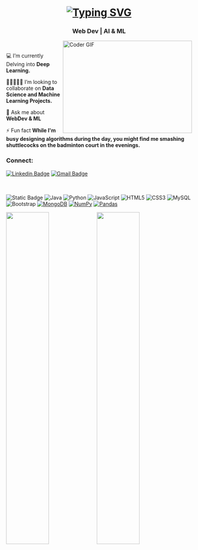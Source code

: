 <h1 align="center">
<a href="https://git.io/typing-svg"><img src="https://readme-typing-svg.demolab.com?font=Noto+Sans+Vithkuqi&size=21&pause=1000&color=000000&center=true&width=595&height=40&lines=Hi+%2C+I+am+Rohan+Bedage+!+Glad+to+see+you+here+%F0%9F%91%A8%F0%9F%8F%BB%E2%80%8D%F0%9F%8E%A4+!++;I'm+Artificial+Intelligence+%26+Machine+Learning+Engineer" alt="Typing SVG" /></a>
</h1>

<h3 align="center">Web Dev | AI & ML</h3>

<img alt="Coder GIF" align="right" height=250 width=350 src="https://cdn.dribbble.com/users/730703/screenshots/6581243/avento.gif" />
&nbsp;&nbsp;&nbsp;&nbsp;&nbsp;&nbsp;&nbsp;&nbsp;&nbsp;&nbsp;&nbsp;&nbsp;&nbsp;&nbsp;&nbsp;

💻 I’m currently Delving into **Deep Learning.**

👨🏻‍🤝‍👨🏻 I’m looking to collaborate on **Data Science and Machine Learning Projects.**

💬 Ask me about **WebDev & ML**

⚡ Fun fact **While I'm busy designing algorithms during the day, you might find me smashing shuttlecocks on the badminton court in the evenings.**
<h3>Connect: </h3>

 [ ![Linkedin Badge](https://img.shields.io/badge/-RohanBedage-blue?style=flat-square&logo=Linkedin&logoColor=white&link=https://www.linkedin.com/in/rohanbedage/)](https://www.linkedin.com/in/rohanbedage/)
[![Gmail Badge](https://img.shields.io/badge/-rohansbedage2001@gmail.com-c14438?style=flat-square&logo=Gmail&logoColor=white&link=mailto:rohansbedage2001@gmail.com)](mailto:rohansbedage2001@gmail.com)


</br></br>
<img alt="Static Badge" src="https://img.shields.io/badge/c%2B%2B-blue?logo=c%2B%2B&logoColor=white"></img>
![Java](https://img.shields.io/badge/-java-E34A86?style=flat-square&logo=java)
![Python](https://img.shields.io/badge/-Python-black?style=flat-square&logo=Python)
![JavaScript](https://img.shields.io/badge/-JavaScript-black?style=flat-square&logo=javascript)
![HTML5](https://img.shields.io/badge/-HTML5-E34F26?style=flat-square&logo=html5&logoColor=white)
![CSS3](https://img.shields.io/badge/-CSS3-1572B6?style=flat-square&logo=css3)
![MySQL](https://img.shields.io/badge/-MySQL-black?style=flat-square&logo=mysql)
![Bootstrap](https://img.shields.io/badge/-Bootstrap-563D7C?style=flat-square&logo=bootstrap)
<a href="#"><img alt="MongoDB" src ="https://img.shields.io/badge/MongoDB-%234ea94b.svg?logo=mongodb&logoColor=white"></a>
<a href="#"><img alt="NumPy" src="https://img.shields.io/badge/Numpy%20-%23013243.svg?logo=numpy&logoColor=white"></a>
<a href="#"><img alt="Pandas" src="https://img.shields.io/badge/Pandas%20-%23150458.svg?logo=pandas&logoColor=white"></a>


<p> 
  <img width="48%" src="https://github-readme-stats.vercel.app/api?username=rohansbedage&show_icons=true&locale=en&theme=tokyonight" />
  <img width="48%" src="https://github-readme-streak-stats.herokuapp.com/?user=rohansbedage&theme=tokyonight" />
</p>

